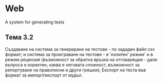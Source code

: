 # Web
A system for generating tests

## **Тема 3.2**

Създаване на система за генериране на тестове - по зададен файл csv формат; и система за проиграване на тестове - в 'изпитен' режим' и в режим рецензия (възможност за обратна връзка на отговарящия - дали въпроса е коректен, каква е неговата сложност, възможност за репортуване на правописни  и други грешки); Експорт на теста във формат за импорт/експорт от мудъл.
